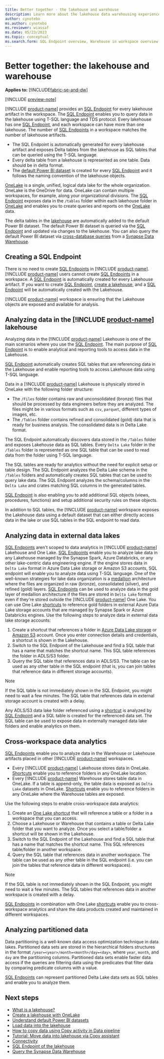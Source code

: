 ```yaml
---
title: Better together - the lakehouse and warehouse
description: Learn more about the lakehouse data warehousing experience in Microsoft Fabric.
author: cynotebo
ms.author: cynotebo
ms.reviewer: wiassaf
ms.date: 05/23/2023
ms.topic: conceptual
ms.search.form: SQL Endpoint overview, Warehouse in workspace overview # This article's title should not change. If so, contact engineering.
---
```

# Better together: the lakehouse and warehouse

**Applies to:** [!INCLUDE[fabric-se-and-dw](includes/applies-to-version/fabric-se-and-dw.md)]

[!INCLUDE [preview-note](../includes/preview-note.md)]

[!INCLUDE [product-name](../includes/product-name.md)] provides an [SQL Endpoint](data-warehousing.md#sql-endpoint-of-the-lakehouse) for every lakehouse artifact in the workspace. The [SQL Endpoint](data-warehousing.md#sql-endpoint-of-the-lakehouse) enables you to query data in the lakehouse using T-SQL language and TDS protocol. Every lakehouse has one [SQL Endpoint](data-warehousing.md#sql-endpoint-of-the-lakehouse), and each workspace can have more than one lakehouse. The number of [SQL Endpoints](data-warehousing.md#sql-endpoint-of-the-lakehouse) in a workspace matches the number of lakehouse artifacts.
- The SQL Endpoint is automatically generated for every lakehouse artifact and exposes Delta tables from the lakehouse as SQL tables that can be queried using the T-SQL language.
- Every delta table from a lakehouse is represented as one table. Data should be in delta format.
- The [default Power BI dataset](datasets.md) is created for every [SQL Endpoint](data-warehousing.md#sql-endpoint-of-the-lakehouse) and it follows the naming convention of the lakehouse objects.
 
[OneLake](../onelake/onelake-overview.md) is a single, unified, logical data lake for the whole organization. OneLake is the OneDrive for data. OneLake can contain multiple workspaces, for example, along your organizational divisions. The [SQL Endpoint](data-warehousing.md#sql-endpoint-of-the-lakehouse) exposes data in the `/tables` folder within each lakehouse folder in [OneLake](../onelake/onelake-overview.md) and enables you to create queries and reports on the [OneLake](../onelake/onelake-overview.md) data. 

The delta tables in the [lakehouse](../data-engineering/lakehouse-overview.md) are automatically added to the default Power BI dataset. The default Power BI dataset is queried via the [SQL Endpoint](data-warehousing.md#sql-endpoint-of-the-lakehouse) and updated via changes to the lakehouse. You can also query the default Power BI dataset via [cross-database queries](query-warehouse.md#write-a-cross-database-query) from a [Synapse Data Warehouse](data-warehousing.md#synapse-data-warehouse).

## Creating a SQL Endpoint

There is no need to create [SQL Endpoints](data-warehousing.md#sql-endpoint-of-the-lakehouse) in [!INCLUDE [product-name](../includes/product-name.md)]. [!INCLUDE [product-name](../includes/product-name.md)] users cannot create [SQL Endpoints](data-warehousing.md#sql-endpoint-of-the-lakehouse) in a workspace. A [SQL Endpoint](data-warehousing.md#sql-endpoint-of-the-lakehouse) is automatically created for every Lakehouse artifact. If you want to create [SQL Endpoint](data-warehousing.md#sql-endpoint-of-the-lakehouse), [create a lakehouse](../onelake/create-lakehouse-onelake.md), and a [SQL Endpoint](data-warehousing.md#sql-endpoint-of-the-lakehouse) will be automatically created with the Lakehouse.

[!INCLUDE [product-name](../includes/product-name.md)] workspace is ensuring that the Lakehouse objects are exposed and available for analysis.

## Analyzing data in the [!INCLUDE [product-name](../includes/product-name.md)] lakehouse

Analyzing data in the [!INCLUDE [product-name](../includes/product-name.md)] Lakehouse is one of the main scenarios where you use the [SQL Endpoint](data-warehousing.md#sql-endpoint-of-the-lakehouse). The main purpose of [SQL Endpoint](data-warehousing.md#sql-endpoint-of-the-lakehouse) is to enable analytical and reporting tools to access data in the Lakehouse.

[SQL Endpoint](data-warehousing.md#sql-endpoint-of-the-lakehouse) automatically creates SQL tables that are referencing data in the Lakehouse and enable reporting tools to access Lakehouse data using T-SQL language. 

Data in a [!INCLUDE [product-name](../includes/product-name.md)] Lakehouse is physically stored in OneLake with the following folder structure:
- The `/Files` folder contains raw and unconsolidated (bronze) files that should be processed by data engineers before they are analyzed. The files might be in various formats such as `csv`, `parquet`, different types of images, etc.
- The `/Tables` folder contains refined and consolidated (gold) data that is ready for business analysis. The consolidated data is in Delta Lake format.

The SQL Endpoint automatically discovers data stored in the `/Tables` folder and exposes Lakehouse data as SQL tables. Every `Delta Lake` folder in the `/Tables` folder is represented as one SQL table that can be used to read data from the folder using T-SQL language. 

The SQL tables are ready for analytics without the need for explicit setup or table design. The SQL Endpoint analyzes the Delta Lake schema in the `/Tables` folders and automatically creates SQL tables that can be used to query lake data. The SQL Endpoint analyzes the schema/columns in the `Delta Lake` and crates matching SQL columns in the generated tables.

[SQL Endpoint](data-warehousing.md#sql-endpoint-of-the-lakehouse) is also enabling you to add additional SQL objects (views, procedures, functions) and setup additional security rules on these objects.

In addition to SQL tables, the [!INCLUDE [product-name](../includes/product-name.md)] workspace exposes the Lakehouse data using a default dataset that can either directly access data in the lake or use SQL tables in the SQL endpoint to read data.

## Analyzing data in external data lakes

[SQL Endpoints](data-warehousing.md#sql-endpoint-of-the-lakehouse) aren't scoped to data analytics in [!INCLUDE [product-name](../includes/product-name.md)] Lakehouse and One Lake. [SQL Endpoints](data-warehousing.md#sql-endpoint-of-the-lakehouse) enable you to analyze lake data in any Lakehouse managed by the Synapse Spark, Azure Databricks, or any other lake-centric data engineering engine. If the engine stores data in `Delta Lake` format in Azure Data Lake storage or Amazon S3 accounts, SQL endpoint will enable you to analyze data using T-SQL language. 
One of the well-known strategies for lake data organization is a [medallion](/azure/databricks/lakehouse/medallion) architecture where the files are organized in raw (bronze), consolidated (silver), and refined (gold) layers. [SQL Endpoints](data-warehousing.md#sql-endpoint-of-the-lakehouse) can be used to analyze data in the gold layer of medallion architecture if the files are stored in `Delta Lake` format even if they're stored outside the [!INCLUDE [product-name](../includes/product-name.md)] One Lake.
You can use One Lake [shortcuts](../data-engineering/lakehouse-shortcuts.md) to reference gold folders in external Azure Data Lake storage accounts that are managed by Synapse Spark or Azure Databricks engines.
Use the following steps to analyze data in external data lake storage accounts:
1. Create a shortcut that references a folder in [Azure Data Lake storage](../onelake/create-adls-shortcut.md) or [Amazon S3](../onelake/create-s3-shortcut.md) account. Once you enter connection details and credentials, a shortcut is shown in the Lakehouse.
2. Switch to the SQL Endpoint of the Lakehouse and find a SQL table that has a name that matches the shortcut name. This SQL table references the folder in ADLS/S3 folder. 
3. Query the SQL table that references data in ADLS/S3. The table can be used as any other table in the SQL endpoint (that is, you can join tables that reference data in different storage accounts).

> [!NOTE]
> If the SQL table is not immediately shown in the SQL Endpoint, you might need to wait a few minutes. The SQL table that references data in external storage account is created with a delay.

Any ADLS/S3 data lake folder referenced using a [shortcut](../data-engineering/lakehouse-shortcuts.md) is analyzed by [SQL Endpoint](data-warehousing.md#sql-endpoint-of-the-lakehouse) and a SQL table is created for the referenced data set. The SQL table can be used to expose data in externally managed data lake folders and enable analytics on them.

## Cross-workspace data analytics

[SQL Endpoints](data-warehousing.md#sql-endpoint-of-the-lakehouse) enable you to analyze data in the Warehouse or Lakehouse artifacts placed in other [!INCLUDE [product-name](../includes/product-name.md)] workspaces.
- Every [!INCLUDE [product-name](../includes/product-name.md)] Lakehouse stores data in OneLake. [Shortcuts](../data-engineering/lakehouse-shortcuts.md) enable you to reference folders in any OneLake location.
- Every [!INCLUDE [product-name](../includes/product-name.md)] Warehouse stores table data in OneLake. If a table is append-only, the table data is exposed as `Delta Lake` datasets in OneLake. [Shortcuts](../data-engineering/lakehouse-shortcuts.md) enable you to reference folders in any OneLake where the Warehouse tables are exposed.

Use the following steps to enable cross-workspace data analytics:
1. Create an [One Lake shortcut](../onelake/create-onelake-shortcut.md) that will reference a table or a folder in a workspace that you can access.
2. Choose a Lakehouse or Warehouse that contains a table or Delta Lake folder that you want to analyze. Once you select a table/folder a shortcut will be shown in the Lakehouse.
3. Switch to the SQL Endpoint of the Lakehouse and find a SQL table that has a name that matches the shortcut name. This SQL references table/folder in another workspace. 
4. Query the SQL table that references data in another workspace. The table can be used as any other table in the SQL endpoint (i.e. you can join the tables that reference data in different workspaces).

> [!NOTE]
> If the SQL table is not immediately shown in the SQL Endpoint, you might need to wait a few minutes. The SQL tables that references data in another workspace is created with a delay.

[SQL Endpoints](data-warehousing.md#sql-endpoint-of-the-lakehouse) in combination with One Lake [shortcuts](../data-engineering/lakehouse-shortcuts.md) enable you to cross-workspace analytics and share the data products created and maintained in different workspaces.

## Analyzing partitioned data

Data partitioning is a well-known data access optimization technique in data lakes. Partitioned data sets are stored in the hierarchical folders structures in the format `/year=<year>/month=<month>/day=<day>`, where `year`, `month`, and `day` are the partitioning columns. Partitioned data sets enable faster data access if the queries are filtering data using the predicates that filter data by comparing predicate columns with a value.

[SQL Endpoints](data-warehousing.md#sql-endpoint-of-the-lakehouse) can represent partitioned Delta Lake data sets as SQL tables and enable you to analyze them.

## Next steps

- [What is a lakehouse?](../data-engineering/lakehouse-overview.md)
- [Create a lakehouse with OneLake](../onelake/create-lakehouse-onelake.md)
- [Understand default Power BI datasets](datasets.md)
- [Load data into the lakehouse](../data-engineering/load-data-lakehouse.md)
- [How to copy data using Copy activity in Data pipeline](../data-factory/copy-data-activity.md)
- [Tutorial: Move data into lakehouse via Copy assistant](../data-factory/tutorial-move-data-lakehouse-copy-assistant.md)
- [Connectivity](connectivity.md)
- [SQL Endpoint of the lakehouse](data-warehousing.md#sql-endpoint-of-the-lakehouse)
- [Query the Synapse Data Warehouse](query-warehouse.md)
